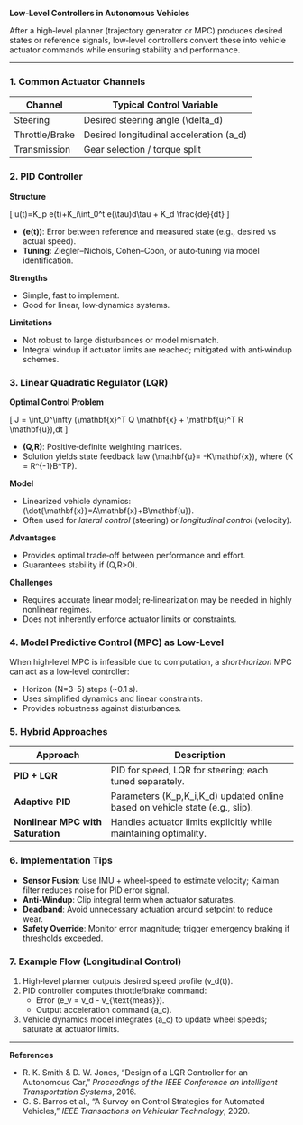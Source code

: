 **Low‑Level Controllers in Autonomous Vehicles**  

After a high‑level planner (trajectory generator or MPC) produces desired states or reference signals, low‑level controllers convert these into vehicle actuator commands while ensuring stability and performance.

---

### 1. Common Actuator Channels

| Channel | Typical Control Variable |
|---------|--------------------------|
| Steering | Desired steering angle \(\delta_d\) |
| Throttle/Brake | Desired longitudinal acceleration \(a_d\) |
| Transmission | Gear selection / torque split |

### 2. PID Controller

**Structure**

\[
u(t)=K_p e(t)+K_i\int_0^t e(\tau)d\tau + K_d \frac{de}{dt}
\]

- **\(e(t)\)**: Error between reference and measured state (e.g., desired vs actual speed).  
- **Tuning**: Ziegler–Nichols, Cohen–Coon, or auto‑tuning via model identification.  

**Strengths**

- Simple, fast to implement.  
- Good for linear, low‑dynamics systems.

**Limitations**

- Not robust to large disturbances or model mismatch.  
- Integral windup if actuator limits are reached; mitigated with anti‑windup schemes.

### 3. Linear Quadratic Regulator (LQR)

**Optimal Control Problem**

\[
J = \int_0^\infty (\mathbf{x}^T Q \mathbf{x} + \mathbf{u}^T R \mathbf{u})\,dt
\]

- **\(Q,R\)**: Positive‑definite weighting matrices.  
- Solution yields state feedback law \(\mathbf{u}= -K\mathbf{x}\), where \(K = R^{-1}B^TP\).  

**Model**

- Linearized vehicle dynamics: \(\dot{\mathbf{x}}=A\mathbf{x}+B\mathbf{u}\).  
- Often used for *lateral control* (steering) or *longitudinal control* (velocity).

**Advantages**

- Provides optimal trade‑off between performance and effort.  
- Guarantees stability if \(Q,R>0\).  

**Challenges**

- Requires accurate linear model; re‑linearization may be needed in highly nonlinear regimes.  
- Does not inherently enforce actuator limits or constraints.

### 4. Model Predictive Control (MPC) as Low‑Level

When high‑level MPC is infeasible due to computation, a *short‑horizon* MPC can act as a low‑level controller:

- Horizon \(N=3–5\) steps (~0.1 s).  
- Uses simplified dynamics and linear constraints.  
- Provides robustness against disturbances.

### 5. Hybrid Approaches

| Approach | Description |
|----------|-------------|
| **PID + LQR** | PID for speed, LQR for steering; each tuned separately. |
| **Adaptive PID** | Parameters \(K_p,K_i,K_d\) updated online based on vehicle state (e.g., slip). |
| **Nonlinear MPC with Saturation** | Handles actuator limits explicitly while maintaining optimality. |

### 6. Implementation Tips

- **Sensor Fusion**: Use IMU + wheel‑speed to estimate velocity; Kalman filter reduces noise for PID error signal.  
- **Anti‑Windup**: Clip integral term when actuator saturates.  
- **Deadband**: Avoid unnecessary actuation around setpoint to reduce wear.  
- **Safety Override**: Monitor error magnitude; trigger emergency braking if thresholds exceeded.

### 7. Example Flow (Longitudinal Control)

1. High‑level planner outputs desired speed profile \(v_d(t)\).  
2. PID controller computes throttle/brake command:
   - Error \(e_v = v_d - v_{\text{meas}}\).
   - Output acceleration command \(a_c\).  
3. Vehicle dynamics model integrates \(a_c\) to update wheel speeds; saturate at actuator limits.  

---

**References**

- R. K. Smith & D. W. Jones, “Design of a LQR Controller for an Autonomous Car,” *Proceedings of the IEEE Conference on Intelligent Transportation Systems*, 2016.  
- G. S. Barros et al., “A Survey on Control Strategies for Automated Vehicles,” *IEEE Transactions on Vehicular Technology*, 2020.
